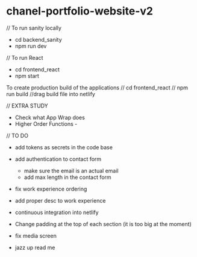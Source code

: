 # chanel-portfolio-website-v2

// To run sanity locally 
- cd backend_sanity
- npm run dev 

// To run React
- cd frontend_react
- npm start

To create production build of the applications
// cd frontend_react
// npm run build 
//drag build file into netlify

// EXTRA STUDY 
- Check what App Wrap does
- Higher Order Functions - 

// TO DO 
- add tokens as secrets in the code base

- add authentication to contact form
  - make sure the email is an actual email 
  - add max length in the contact form 

- fix work experience ordering

- add proper desc to work experience

- continuous integration into netlify


- Change padding at the top of each section (it is too big at the moment)
- fix media screen  


- jazz up read me